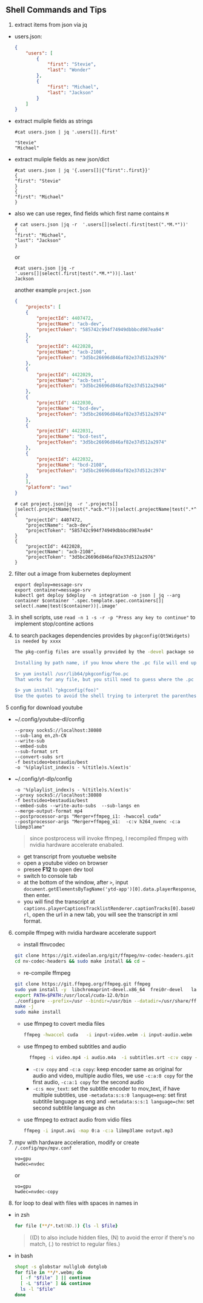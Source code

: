 Shell Commands and Tips
---

1. extract items from json via jq

- users.json:

    ```json
    {
        "users": [
            {
                "first": "Stevie",
                "last": "Wonder"
            },
            {
                "first": "Michael",
                "last": "Jackson"
            }
        ]
    }
    ```

- extract muliple fields as strings

    ```shell
    #cat users.json | jq '.users[]|.first'

    "Stevie"
    "Michael"
    ```

- extract muliple fields as new json/dict

    ```shell
    #cat users.json | jq '{.users[]|{"first":.first}}'
    {
    "first": "Stevie"
    }
    {
    "first": "Michael"
    }
    ```

- also we can use regex, find fields which first name contains `M`

    ```shell
    # cat users.json |jq -r  '.users[]|select(.first|test(".*M.*"))'
    {
    "first": "Michael",
    "last": "Jackson"
    }
    ```

    or

    ```shell
    #cat users.json |jq -r  '.users[]|select(.first|test(".*M.*"))|.last'
    Jackson
    ```

    another example `project.json`

    ```json
    {
        "projects": [
        {
            "projectId": 4407472,
            "projectName": "acb-dev",
            "projectToken": "585742c994f74949dbbbcd987ea94"
        },
        {
            "projectId": 4422028,
            "projectName": "acb-2108",
            "projectToken": "3d5bc26696d846af82e37d512a2976"
        },
        {
            "projectId": 4422029,
            "projectName": "acb-test",
            "projectToken": "3d5bc26696d846af82e37d512a2946"
        },
        {
            "projectId": 4422030,
            "projectName": "bcd-dev",
            "projectToken": "3d5bc26696d846af82e37d512a2974"
        },
        {
            "projectId": 4422031,
            "projectName": "bcd-test",
            "projectToken": "3d5bc26696d846af82e37d512a2974"
        },
        {
            "projectId": 4422032,
            "projectName": "bcd-2108",
            "projectToken": "3d5bc26696d846af82e37d512c2974"
        }
        ],
        "platform": "aws"
    }
    ```

    ```shell
    # cat project.json|jq  -r '.projects[] |select(.projectName|test(".*acb.*"))|select(.projectName|test(".*^(dev|2108)$"))'
    {
        "projectId": 4407472,
        "projectName": "acb-dev",
        "projectToken": "585742c994f74949dbbbcd987ea94"
    }
    {
        "projectId": 4422028,
        "projectName": "acb-2108",
        "projectToken": "3d5bc26696d846af82e37d512a2976"
    }
    ```

2. filter out a image from kubernetes deployment

    ```
    export deploy=message-srv
    export container=message-srv
    kubectl get deploy $deploy  -n integration -o json | jq --arg container $container '.spec.template.spec.containers[]| select(.name|test($container))|.image'
    ```

3. in shell scripts, use `read -n 1 -s -r -p "Press any key to continue"` to implement stop/contine actions

4. to search packages dependencies provides by `pkgconfig(Qt5Widgets) is needed by xxxx`

    ```sh
    The pkg-config files are usually provided by the -devel package so in most cases foo.pc is provided by libfoo-devel. That's still guesswork, but there are two shortcuts:

    Installing by path name, if you know where the .pc file will end up

    $> yum install /usr/lib64/pkgconfig/foo.pc
    That works for any file, but you still need to guess where the .pc file is. The best approach is using the actual pkgconfig requirement:

    $> yum install "pkgconfig(foo)"
    Use the quotes to avoid the shell trying to interpret the parenthesis.
    ```

5 config for download youtube

- ~/.config/youtube-dl/config

  ```config
  --proxy socks5://localhost:38080
  --sub-lang en,zh-CN
  --write-sub
  --embed-subs
  --sub-format srt
  --convert-subs srt
  -f bestvideo+bestaudio/best
  -o '%(playlist_index)s - %(title)s.%(ext)s'
  ```

- ~/.config/yt-dlp/config

  ```config
  -o '%(playlist_index)s - %(title)s.%(ext)s'
  --proxy socks5://localhost:38080
  -f bestvideo+bestaudio/best
  --embed-subs --write-auto-subs  --sub-langs en
  --merge-output-format mp4
  --postprocessor-args "Merger+ffmpeg_i1: -hwaccel cuda"
  --postprocessor-args "Merger+ffmpeg_o1:  -c:v h264_nvenc -c:a libmp3lame"
  ```

  > since postprocess will invoke ffmpeg, I recompiled ffmpeg with nvidia hardware accelerate enabaled.
  >

  - get transcript from youtuebe website
  - open a youtube video on browser
  - presee **F12** to open dev tool
  - switch to console tab
  - at the bottom of the window, after `>`, input `document.getElementsByTagName('ytd-app')[0].data.playerResponse`, then enter.
  - you will find the transcript at `captions.playerCaptionsTracklistRenderer.captionTracks[0].baseUrl`, open the url in a new tab, you will see the transcript in xml format.

6. compile ffmpeg with nvidia hardware accelerate support
   - install ffnvcodec

    ```sh
    git clone https://git.videolan.org/git/ffmpeg/nv-codec-headers.git
    cd nv-codec-headers && sudo make install && cd –
    ```

    - re-compile ffmpeg

    ```sh
    git clone https://git.ffmpeg.org/ffmpeg.git ffmpeg
    sudo yum install -y  libchromaprint-devel.x86_64  frei0r-devel   ladspa-devel dietlibc-devel lilv-devel.x86_64  libbluray-devel.x86_64  libbs2b-devel.x86_64   libdav1d-devel.x86_64  gsm-devel.x86_64  ilbc-devel.x86_64  intel-mediasdk-devel  libmodplug-devel.x86_64  libmysofa-devel.x86_64  libopenmpt-devel.x86_64  libplacebo-devel.x86_64  rav1e-devel.x86_64  rubberband-devel.x86_64   soxr-devel    libssh-devel.x86_64  svt-av1-devel   vo-amrwbenc-devel.x86_64  zeromq-devel.x86_64 zvbi-devel.x86_64  libcdio-paranoia-devel.x86_64 libcdio-devel.x86_64
    export PATH=$PATH:/usr/local/cuda-12.0/bin
    ./configure --prefix=/usr --bindir=/usr/bin --datadir=/usr/share/ffmpeg --docdir=/usr/share/doc/ffmpeg --incdir=/usr/include/ffmpeg --libdir=/usr/lib64 --mandir=/usr/share/man --arch=x86_64 --enable-libopencore-amrnb --enable-libopencore-amrwb --enable-libvo-amrwbenc --enable-version3 --enable-bzlib --enable-chromaprint --disable-crystalhd --enable-fontconfig --enable-frei0r --enable-gcrypt --enable-gnutls --enable-ladspa --enable-libaom --enable-libdav1d --enable-libass --enable-libbluray --enable-libbs2b --enable-libcdio --enable-libdrm --enable-libjack --enable-libjxl --enable-libfreetype --enable-libfribidi --enable-libgsm --enable-libilbc --enable-libmp3lame --enable-libmysofa --enable-nvenc --enable-openal --enable-opencl --enable-opengl --enable-libopenjpeg --enable-libopenmpt --enable-libopus --enable-libpulse --enable-libplacebo --enable-librsvg --enable-librav1e --enable-librubberband --enable-libsmbclient --enable-version3 --enable-libsnappy --enable-libsoxr --enable-libspeex --enable-libsrt --enable-libssh --enable-libsvtav1 --enable-libtesseract --enable-libtheora --enable-libtwolame --enable-libvorbis --enable-libv4l2  --enable-libvmaf --enable-version3 --enable-vapoursynth --enable-libvpx --enable-vulkan --enable-libshaderc --enable-libwebp --enable-libx264 --enable-libx265 --enable-libxvid --enable-libxml2 --enable-libzimg --enable-libzmq --enable-libzvbi --enable-lv2 --enable-avfilter --enable-libmodplug --enable-postproc --enable-pthreads --disable-static --enable-shared --enable-gpl --disable-debug --disable-stripping --shlibdir=/usr/lib64 --enable-lto --enable-libmfx --enable-runtime-cpudetect --enable-nonfree --enable-cuda-nvcc --enable-libnpp --extra-cflags=' -I/usr/include/rav1e -I/usr/local/cuda-12.0/include' --extra-ldflags=-L/usr/local/cuda-12.0/lib64 --nvccflags='-allow-unsupported-compiler'
    make -j
    sudo make install
    ```

    - use ffmpeg to covert media files

      ```sh
      ffmpeg -hwaccel cuda   -i input-video.webm -i input-audio.webm  -c:v h264_nvenc -c:a libmp3lame output.mp4
      ```

    - use ffmpeg to embed subtitles and audio

      ```sh
        ffmpeg -i video.mp4 -i audio.m4a  -i subtitles.srt -c:v copy -c:a copy  -c:s mov_text output.mp4
      ```

      - `-c:v copy` and  `-c:a copy`: keep encoder same as original for  audio and video, multiple audio files, we use `-c:a:0 copy` for the first audio, `-c:a:1 copy` for the second audio
      - `-c:s mov_text`: set the subtitle encoder to mov_text, if have multiple subtitles, use `-metadata:s:s:0 language=eng`: set first subtitile language as eng and `-metadata:s:s:1 language=chn`: set second subtitile language as chn
    - use ffmpeg to extract audio from vidio files

      ```sh
      ffmpeg -i input.avi -map 0:a -c:a libmp3lame output.mp3
      ```

7. mpv with hardware acceleration, modify or create `/.config/mpv/mpv.conf`

    ```
    vo=gpu
    hwdec=nvdec
    ```

    or

    ```
    vo=gpu
    hwdec=nvdec-copy
    ```

8. for loop to deal with files with spaces in names in

- in zsh

    ```zsh
    for file (**/*.txt(ND.)) {ls -l $file}
    ```

    > ((D) to also include hidden files, (N) to avoid the error if there's no match, (.) to restrict to regular files.)
- in bash

  ```bash
  shopt -s globstar nullglob dotglob
  for file in **/*.webm; do
    [ -f "$file" ] || continue
    [ -L "$file" ] && continue
    ls -l "$file"
  done
  ```
